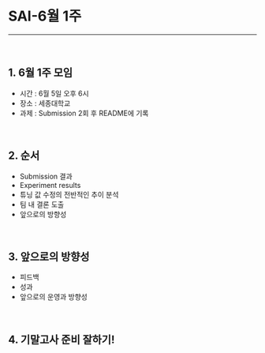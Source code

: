 # SAI-6월 1주

<hr>
<br>

## 1. 6월 1주 모임
 - 시간 : 6월 5일 오후 6시
 - 장소 : 세종대학교
 - 과제 : Submission 2회 후 README에 기록
 
<br>

## 2. 순서
 - Submission 결과
 - Experiment results
 - 튜닝 값 수정의 전반적인 추이 분석
 - 팀 내 결론 도출
 - 앞으로의 방향성
 
<br>

## 3. 앞으로의 방향성
 - 피드백
 - 성과
 - 앞으로의 운영과 방향성
 
<br>

## 4. 기말고사 준비 잘하기!
